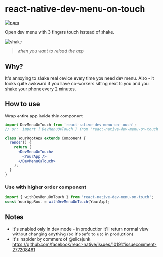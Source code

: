 # react-native-dev-menu-on-touch

[![npm](https://img.shields.io/npm/v/react-native-dev-menu-on-touch.svg)](https://npmjs.com/package/react-native-dev-menu-on-touch)

Open dev menu with 3 fingers touch instead of shake.

![shake](https://media0.giphy.com/media/l41Ywr1TS6nV7GsIE/giphy.gif?cid=3640f6095c46cf8b544775586795984a)

 > *when you want to reload the app*

## Why?

It's annoying to shake real device every time you need dev menu. Also - it looks quite awkward if you have co-workers sitting next to you and you shake your phone every 2 minutes.

## How to use

Wrap entire app inside this component

```jsx
import DevMenuOnTouch from 'react-native-dev-menu-on-touch';
// or:  import { DevMenuOnTouch } from 'react-native-dev-menu-on-touch'

class YourRootApp extends Component {
  render() {
    return (
      <DevMenuOnTouch>
        <YourApp />
      </DevMenuOnTouch>
    );
  }
}
```

### Use with higher order component

```jsx
import { withDevMenuOnTouch } from 'react-native-dev-menu-on-touch';
const YourAppRoot = withDevMenuOnTouch(YourApp);
```

## Notes

- It's enabled only in dev mode - in production it'll return normal view without changing anything (so it's safe to use in production)
- It's inspider by comment of @slicejunk https://github.com/facebook/react-native/issues/10191#issuecomment-277208461
